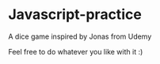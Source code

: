 # Javascript-practice
A dice game inspired by Jonas from Udemy

Feel free to do whatever you like with it :)
